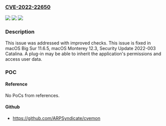 ### [CVE-2022-22650](https://cve.mitre.org/cgi-bin/cvename.cgi?name=CVE-2022-22650)
![](https://img.shields.io/static/v1?label=Product&message=macOS&color=blue)
![](https://img.shields.io/static/v1?label=Version&message=n%2Fa&color=blue)
![](https://img.shields.io/static/v1?label=Vulnerability&message=A%20plug-in%20may%20be%20able%20to%20inherit%20the%20application's%20permissions%20and%20access%20user%20data&color=brighgreen)

### Description

This issue was addressed with improved checks. This issue is fixed in macOS Big Sur 11.6.5, macOS Monterey 12.3, Security Update 2022-003 Catalina. A plug-in may be able to inherit the application's permissions and access user data.

### POC

#### Reference
No PoCs from references.

#### Github
- https://github.com/ARPSyndicate/cvemon

